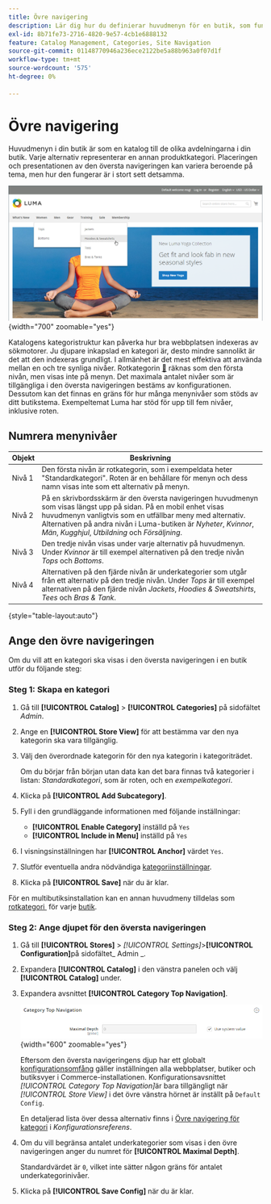 ```yaml
---
title: Övre navigering
description: Lär dig hur du definierar huvudmenyn för en butik, som fungerar som en katalog för olika avdelningar.
exl-id: 8b71fe73-2716-4820-9e57-4cb1e6888132
feature: Catalog Management, Categories, Site Navigation
source-git-commit: 01148770946a236ece2122be5a88b963a0f07d1f
workflow-type: tm+mt
source-wordcount: '575'
ht-degree: 0%

---
```


# Övre navigering

Huvudmenyn i din butik är som en katalog till de olika avdelningarna i din butik. Varje alternativ representerar en annan produktkategori. Placeringen och presentationen av den översta navigeringen kan variera beroende på tema, men hur den fungerar är i stort sett detsamma.

![Övre navigering](./assets/storefront-top-navigation.png){width="700" zoomable="yes"}

Katalogens kategoristruktur kan påverka hur bra webbplatsen indexeras av sökmotorer. Ju djupare inkapslad en kategori är, desto mindre sannolikt är det att den indexeras grundligt. I allmänhet är det mest effektiva att använda mellan en och tre synliga nivåer. Rotkategorin [&#128279;](category-root.md) räknas som den första nivån, men visas inte på menyn. Det maximala antalet nivåer som är tillgängliga i den översta navigeringen bestäms av konfigurationen. Dessutom kan det finnas en gräns för hur många menynivåer som stöds av ditt butikstema. Exempeltemat Luma har stöd för upp till fem nivåer, inklusive roten.

## Numrera menynivåer

| Objekt | Beskrivning |
|--- |--- |
| Nivå 1 | Den första nivån är rotkategorin, som i exempeldata heter &quot;Standardkategori&quot;. Roten är en behållare för menyn och dess namn visas inte som ett alternativ på menyn. |
| Nivå 2 | På en skrivbordsskärm är den översta navigeringen huvudmenyn som visas längst upp på sidan. På en mobil enhet visas huvudmenyn vanligtvis som en utfällbar meny med alternativ. Alternativen på andra nivån i Luma-butiken är _Nyheter_, _Kvinnor_, _Män_, _Kugghjul_, _Utbildning_ och _Försäljning_. |
| Nivå 3 | Den tredje nivån visas under varje alternativ på huvudmenyn. Under _Kvinnor_ är till exempel alternativen på den tredje nivån _Tops_ och _Bottoms_. |
| Nivå 4 | Alternativen på den fjärde nivån är underkategorier som utgår från ett alternativ på den tredje nivån. Under _Tops_ är till exempel alternativen på den fjärde nivån _Jackets_, _Hoodies &amp; Sweatshirts_, _Tees_ och _Bras &amp; Tank_. |

{style="table-layout:auto"}

## Ange den övre navigeringen

Om du vill att en kategori ska visas i den översta navigeringen i en butik utför du följande steg:

### Steg 1: Skapa en kategori

1. Gå till **[!UICONTROL Catalog]** > **[!UICONTROL Categories]** på sidofältet _Admin_.

1. Ange en **[!UICONTROL Store View]** för att bestämma var den nya kategorin ska vara tillgänglig.

1. Välj den överordnade kategorin för den nya kategorin i kategoriträdet.

   Om du börjar från början utan data kan det bara finnas två kategorier i listan: _Standardkategori_, som är roten, och en _exempelkategori_.

1. Klicka på **[!UICONTROL Add Subcategory]**.

1. Fyll i den grundläggande informationen med följande inställningar:

   - **[!UICONTROL Enable Category]** inställd på `Yes`
   - **[!UICONTROL Include in Menu]** inställd på `Yes`

1. I visningsinställningen har **[!UICONTROL Anchor]** värdet `Yes`.

1. Slutför eventuella andra nödvändiga [kategoriinställningar](category-create.md).

1. Klicka på **[!UICONTROL Save]** när du är klar.

För en multibutiksinstallation kan en annan huvudmeny tilldelas som [rotkategori &#x200B;](category-root.md) för varje [butik](../stores-purchase/stores.md#add-stores).

### Steg 2: Ange djupet för den översta navigeringen

1. Gå till **[!UICONTROL Stores]** > _[!UICONTROL Settings]_>**[!UICONTROL Configuration]**&#x200B;på sidofältet_ Admin _.

1. Expandera **[!UICONTROL Catalog]** i den vänstra panelen och välj **[!UICONTROL Catalog]** under.

1. Expandera avsnittet **[!UICONTROL Category Top Navigation]**.

   ![Övre kategorinavigering](../configuration-reference/catalog/assets/catalog-category-top-navigation.png){width="600" zoomable="yes"}

   Eftersom den översta navigeringens djup har ett globalt [konfigurationsomfång](../getting-started/websites-stores-views.md#scope-settings) gäller inställningen alla webbplatser, butiker och butiksvyer i Commerce-installationen. Konfigurationsavsnittet _[!UICONTROL Category Top Navigation]_&#x200B;är bara tillgängligt när&#x200B;_[!UICONTROL Store View]_ i det övre vänstra hörnet är inställt på `Default Config`.

   En detaljerad lista över dessa alternativ finns i [Övre navigering för kategori](../configuration-reference/catalog/catalog.md#layered-navigation) i _Konfigurationsreferens_.

1. Om du vill begränsa antalet underkategorier som visas i den övre navigeringen anger du numret för **[!UICONTROL Maximal Depth]**.

   Standardvärdet är `0`, vilket inte sätter någon gräns för antalet underkategorinivåer.

1. Klicka på **[!UICONTROL Save Config]** när du är klar.
